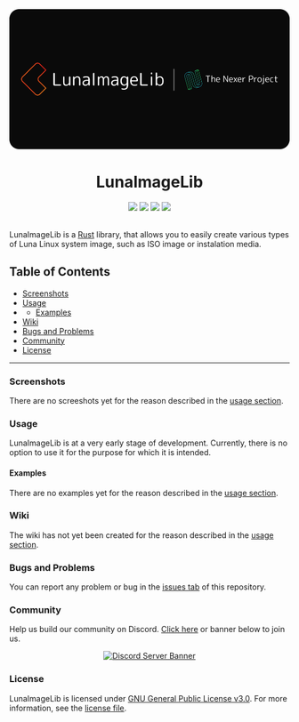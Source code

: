 <div align="center">
    <img src="./Readme File Assets/LunaImageLib Banner With Rounded Corners - 1000x500.png">
    <h1>LunaImageLib</h1>
    <img src="https://img.shields.io/github/license/TheNexerProject/LunaImageLib">
    <img src="https://img.shields.io/github/issues-raw/TheNexerProject/LunaImageLib">
    <img src="https://img.shields.io/github/issues-closed-raw/TheNexerProject/LunaImageLib">
    <img src="https://img.shields.io/github/commit-activity/m/TheNexerProject/LunaImageLib">
    <br><br>
</div>

LunaImageLib is a [Rust](https://www.rust-lang.org/) library, that allows you to easily create various types of Luna Linux system image, such as ISO image or instalation media.

## Table of Contents  
- [Screenshots](#screenshots)
- [Usage](#usage)
- - [Examples](#examples)
- [Wiki](#wiki)
- [Bugs and Problems](#bugs-and-problems)
- [Community](#community)
- [License](#license)

---

### Screenshots
There are no screeshots yet for the reason described in the [usage section](#usage).



### Usage
LunaImageLib is at a very early stage of development. Currently, there is no option to use it for the purpose for which it is intended.

#### Examples
There are no examples yet for the reason described in the [usage section](#usage).



### Wiki
The wiki has not yet been created for the reason described in the [usage section](#usage).



### Bugs and Problems
You can report any problem or bug in the [issues tab](https://github.com/TheNexerProject/LunaImageLib/issues) of this repository.



### Community
Help us build our community on Discord. [Click here](https://discord.gg/CVCQPakcfg) or banner below to join us.

<div align="center">
    <a href="https://discord.gg/CVCQPakcfg">
        <img src="https://discordapp.com/api/guilds/956600349286887434/widget.png?style=banner2" alt="Discord Server Banner">
    </a>
</div>



### License
LunaImageLib is licensed under [GNU General Public License v3.0](https://www.gnu.org/licenses/gpl-3.0.en.html). For more information, see the [license file](./LICENSE.txt).